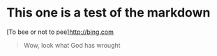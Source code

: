 # This one is a test of the markdown 

[To bee or not to pee]http://bing.com

>Wow, look what God has wrought